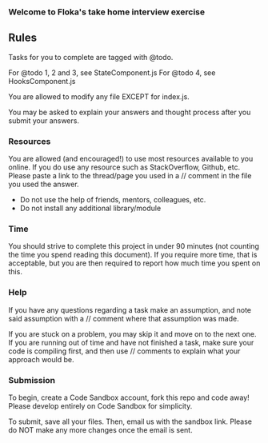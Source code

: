 ### Welcome to Floka's take home interview exercise

## Rules

Tasks for you to complete are tagged with @todo.

For @todo 1, 2 and 3, see StateComponent.js
For @todo 4, see HooksComponent.js

You are allowed to modify any file EXCEPT for index.js.

You may be asked to explain your answers and thought process after you submit your answers.

### Resources

You are allowed (and encouraged!) to use most resources available to you online. If you do use any resource such as StackOverflow, Github, etc. Please paste a link to the thread/page you used in a // comment in the file you used the answer.

- Do not use the help of friends, mentors, colleagues, etc.
- Do not install any additional library/module

### Time

You should strive to complete this project in under 90 minutes (not counting the time you spend reading this document).
If you require more time, that is acceptable, but you are then required to report how much time you spent on this.

### Help

If you have any questions regarding a task make an assumption, and note said assumption with a // comment where that assumption was made.

If you are stuck on a problem, you may skip it and move on to the next one.
If you are running out of time and have not finished a task, make sure your code is compiling first, and then use // comments to explain what your approach would be.

### Submission

To begin, create a Code Sandbox account, fork this repo and code away!
Please develop entirely on Code Sandbox for simplicity.

To submit, save all your files. Then, email us with the sandbox link. Please do NOT make any more changes once the email is sent.
